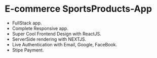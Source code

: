 # E-commerce SportsProducts-App


* FullStack app.
* Complete Responsive app.
* Super Cool Frontend Design with ReactJS.
* ServerSide rendering with NEXTJS.
* Live Authentication with Email, Google, FaceBook.
* Stipe Payment.


 
